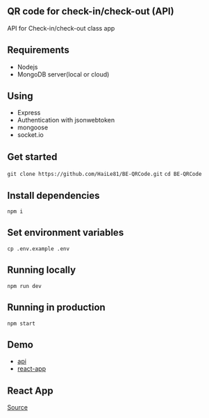 ## QR code for check-in/check-out (API)
  API for Check-in/check-out class app
## Requirements
  - Nodejs
  - MongoDB server(local or cloud)
## Using 
  - Express
  - Authentication with jsonwebtoken
  - mongoose
  - socket.io
## Get started
  `git clone https://github.com/HaiLe81/BE-QRCode.git`
  `cd BE-QRCode`
## Install dependencies
  `npm i`
## Set environment variables
  `cp .env.example .env`
## Running locally
  `npm run dev`
## Running in production
  `npm start`
## Demo
  - [api](https://qrcode-checkin-checkout.herokuapp.com/)
  - [react-app](https://qrcode-66c0e.web.app/)
## React App
[Source](https://github.com/HaiLe81/FE-QRCode)

